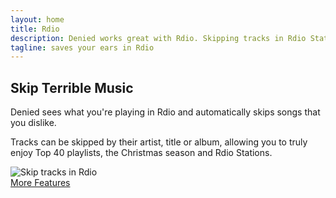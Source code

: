 ```yaml
---
layout: home
title: Rdio
description: Denied works great with Rdio. Skipping tracks in Rdio Stations and playlists that you don't own.
tagline: saves your ears in Rdio
---
```


<section id="any-other" class="screenshot">
  <div class="container">
    <h2>Skip Terrible Music</h2>
    <p>Denied sees what you're playing in Rdio and automatically skips songs that you dislike.</p>
    <p>Tracks can be skipped by their artist, title or album, allowing you to truly enjoy Top 40 playlists, the Christmas season and Rdio Stations.</p>
  </div>
  <div class="screen-container">
    <img src="/img/macbook-notifications-rdio.jpg" alt="Skip tracks in Rdio">
  </div>
</section>

<div class="container text-center">
  <a href="/features" class="egg"><i class="fa fa-star-o"></i> More Features</a>
</div>